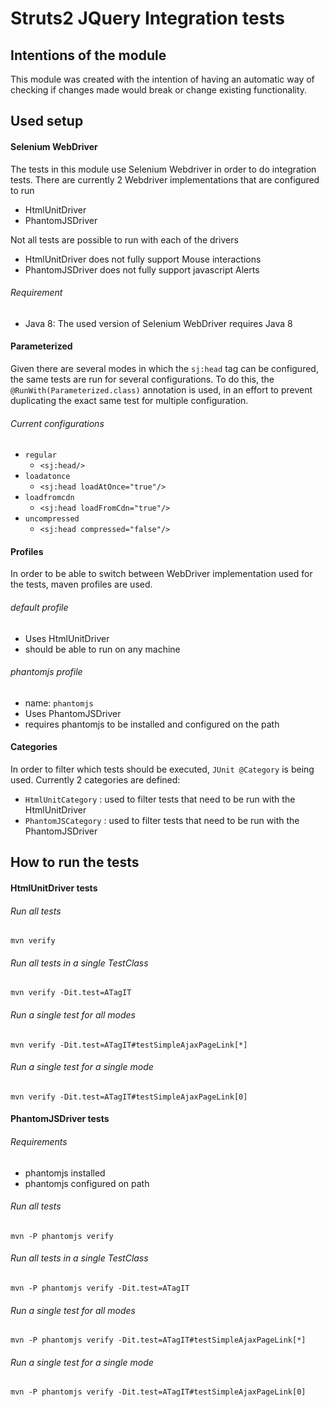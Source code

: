 # Struts2 JQuery Integration tests
## Intentions of the module
This module was created with the intention of having an automatic way of checking if changes made would break or change existing functionality.
## Used setup
#### Selenium WebDriver
The tests in this module use Selenium Webdriver in order to do integration tests.
There are currently 2 Webdriver implementations that are configured to run
- HtmlUnitDriver
- PhantomJSDriver

Not all tests are possible to run with each of the drivers
- HtmlUnitDriver does not fully support Mouse interactions 
- PhantomJSDriver does not fully support javascript Alerts

###### Requirement
* Java 8: The used version of Selenium WebDriver requires Java 8

#### Parameterized
Given there are several modes in which the `sj:head` tag can be configured, the same tests are run for several configurations.
To do this, the `@RunWith(Parameterized.class)` annotation is used, in an effort to prevent duplicating the exact same test for multiple configuration.

###### Current configurations
- `regular`
  - `<sj:head/>`
- `loadatonce`
  - `<sj:head loadAtOnce="true"/>`
- `loadfromcdn`
  - `<sj:head loadFromCdn="true"/>`
- `uncompressed`
  - `<sj:head compressed="false"/>`

#### Profiles
In order to be able to switch between WebDriver implementation used for the tests, maven profiles are used.

###### default profile
* Uses HtmlUnitDriver
* should be able to run on any machine

###### phantomjs profile
* name: `phantomjs`
* Uses PhantomJSDriver
* requires phantomjs to be installed and configured on the path

#### Categories
In order to filter which tests should be executed, `JUnit @Category` is being used.
Currently 2 categories are defined:
- `HtmlUnitCategory` : used to filter tests that need to be run with the HtmlUnitDriver
- `PhantomJSCategory` : used to filter tests that need to be run with the PhantomJSDriver

## How to run the tests

#### HtmlUnitDriver tests

###### Run all tests
    mvn verify

###### Run all tests in a single TestClass
    mvn verify -Dit.test=ATagIT

###### Run a single test for all modes
    mvn verify -Dit.test=ATagIT#testSimpleAjaxPageLink[*]

###### Run a single test for a single mode
    mvn verify -Dit.test=ATagIT#testSimpleAjaxPageLink[0]

#### PhantomJSDriver tests

###### Requirements
- phantomjs installed
- phantomjs configured on path

###### Run all tests
    mvn -P phantomjs verify

###### Run all tests in a single TestClass
    mvn -P phantomjs verify -Dit.test=ATagIT

###### Run a single test for all modes
    mvn -P phantomjs verify -Dit.test=ATagIT#testSimpleAjaxPageLink[*]

###### Run a single test for a single mode
    mvn -P phantomjs verify -Dit.test=ATagIT#testSimpleAjaxPageLink[0]

